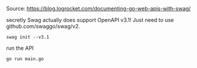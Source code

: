 Source:
https://blog.logrocket.com/documenting-go-web-apis-with-swag/

secretly Swag actually does support OpenAPI v3.1! Just need to use github.com/swaggo/swag/v2.
```
swag init --v3.1
```

run the API
```
go run main.go
```